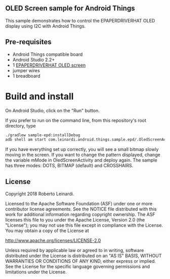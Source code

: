 ## OLED Screen sample for Android Things

This sample demonstrates how to control the EPAPERDRIVERHAT OLED display using I2C with
Android Things.

## Pre-requisites

- Android Things compatible board
- Android Studio 2.2+
- 1 [EPAPERDRIVERHAT OLED screen](https://www.elecrow.com/download/EPAPERDRIVERHAT%20datasheet.pdf)
- jumper wires
- 1 breadboard


# Build and install

On Android Studio, click on the "Run" button.

If you prefer to run on the command line, from this repository's root directory, type

```bash
./gradlew sample-epd:installDebug
adb shell am start com.leinardi.android.things.sample.epd/.OledScreenActivity
```

If you have everything set up correctly, you will see a small bitmap slowly
moving in the screen. If you want to change the pattern displayed, change the
variable mMode in OledScreenActivity and deploy again. The sample has three
modes: DOTS, BITMAP (default) and CROSSHAIRS.


## License

Copyright 2018 Roberto Leinardi.

Licensed to the Apache Software Foundation (ASF) under one or more contributor
license agreements.  See the NOTICE file distributed with this work for
additional information regarding copyright ownership.  The ASF licenses this
file to you under the Apache License, Version 2.0 (the "License"); you may not
use this file except in compliance with the License.  You may obtain a copy of
the License at

  http://www.apache.org/licenses/LICENSE-2.0

Unless required by applicable law or agreed to in writing, software
distributed under the License is distributed on an "AS IS" BASIS, WITHOUT
WARRANTIES OR CONDITIONS OF ANY KIND, either express or implied.  See the
License for the specific language governing permissions and limitations under
the License.
